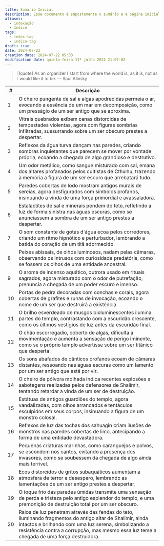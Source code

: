 ```yaml
---
title: Sumário Inicial
description: Esse documento é supostamente o sumário e a página inicial de todo o meu site baseado nas anotações do Obsidian.
aliases:
  - indexação
  - Índice
tags:
  - index-tag
  - indice-tag
draft: true
date: 2024-07-23
creation date: 2024-07-22 05:33
modification date: quinta-feira 11º julho 2024 21:07:02
---
```


> [!quote] As an organizer I start from where the world is, as it is, not as I would like it to be.
> — Saul Alinsky




| #  | Descrição                                                                                          |
|----|----------------------------------------------------------------------------------------------------|
| 1  | O cheiro pungente de sal e algas apodrecidas permeia o ar, evocando a essência de um mar em decomposição, como um presságio de um ser antigo que se aproxima. |
| 2  | Vitrais quebrados exibem cenas distorcidas de tempestades violentas, agora com figuras sombrias infiltradas, sussurrando sobre um ser obscuro prestes a despertar. |
| 3  | Reflexos da água turva dançam nas paredes, criando sombras inquietantes que parecem se mover por vontade própria, ecoando a chegada de algo grandioso e destrutivo. |
| 4  | Um odor metálico, como sangue misturado com sal, emana dos altares profanados pelos cultistas de Cthulhu, trazendo à memória a figura de um ser escuro que arrebatará tudo. |
| 5  | Paredes cobertas de lodo mostram antigos murais de sereias, agora desfigurados com símbolos profanos, insinuando a vinda de uma força primordial e avassaladora. |
| 6  | Estalactites de sal e minerais pendem do teto, refletindo a luz de forma sinistra nas águas escuras, como se anunciassem a sombra de um ser antigo prestes a despertar. |
| 7  | O som constante de gotas d'água ecoa pelos corredores, criando um ritmo hipnótico e perturbador, lembrando a batida do coração de um titã adormecido. |
| 8  | Peixes abissais, de olhos luminosos, nadam pelas câmaras, observando os intrusos com curiosidade predatória, como se fossem os olhos de uma entidade ancestral. |
| 9  | O aroma de incenso aquático, outrora usado em rituais sagrados, agora misturado com o odor de putrefação, prenuncia a chegada de um poder escuro e imenso. |
| 10 | Portas de pedra decoradas com conchas e corais, agora cobertas de grafites e runas de invocação, ecoando o nome de um ser que destruirá a existência. |
| 11 | O brilho esverdeado de musgos bioluminescentes ilumina partes do templo, contrastando com a escuridão crescente, como os últimos vestígios de luz antes da escuridão final. |
| 12 | O chão escorregadio, coberto de algas, dificulta a movimentação e aumenta a sensação de perigo iminente, como se o próprio templo advertisse sobre um ser titânico que desperta. |
| 13 | Os sons abafados de cânticos profanos ecoam de câmaras distantes, ressoando nas águas escuras como um lamento por um ser antigo que está por vir. |
| 14 | O cheiro de pólvora molhada indica recentes explosões e sabotagens realizadas pelos defensores de Shalimir, tentando retardar a vinda de um ser de destruição. |
| 15 | Estátuas de antigos guardiões do templo, agora vandalizadas, com olhos arrancados e tentáculos esculpidos em seus corpos, insinuando a figura de um monstro colosal. |
| 16 | Reflexos de luz das tochas dos sahuagin criam ilusões de monstros nas paredes cobertas de limo, antecipando a forma de uma entidade devastadora. |
| 17 | Pequenas criaturas marinhas, como caranguejos e polvos, se escondem nos cantos, evitando a presença dos invasores, como se soubessem da chegada de algo ainda mais terrível. |
| 18 | Ecos distorcidos de gritos subaquáticos aumentam a atmosfera de terror e desespero, lembrando as lamentações de um ser antigo prestes a despertar. |
| 19 | O toque frio das paredes úmidas transmite uma sensação de perda e tristeza pelo antigo esplendor do templo, e uma premonição de destruição total por um ser obscuro. |
| 20 | Raios de luz penetram através das fendas do teto, iluminando fragmentos do antigo altar de Shalimir, ainda intactos e brilhando com uma luz serena, simbolizando a resistência contra a corrupção, mas mesmo essa luz teme a chegada de uma força destruidora. |

